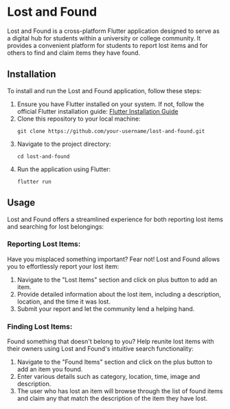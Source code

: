 # Lost and Found

Lost and Found is a cross-platform Flutter application designed to serve as a digital hub for students within a university or college community. It provides a convenient platform for students to report lost items and for others to find and claim items they have found.

## Installation

To install and run the Lost and Found application, follow these steps:

1. Ensure you have Flutter installed on your system. If not, follow the official Flutter installation guide: [Flutter Installation Guide](https://flutter.dev/docs/get-started/install)
2. Clone this repository to your local machine:
   ```
   git clone https://github.com/your-username/lost-and-found.git
   ```
3. Navigate to the project directory:
   ```
   cd lost-and-found
   ```
4. Run the application using Flutter:
   ```
   flutter run
   ```

## Usage

Lost and Found offers a streamlined experience for both reporting lost items and searching for lost belongings:

### Reporting Lost Items:

Have you misplaced something important? Fear not! Lost and Found allows you to effortlessly report your lost item:

1. Navigate to the "Lost Items" section and click on plus button to add an item.
2. Provide detailed information about the lost item, including a description, location, and the time it was lost.
3. Submit your report and let the community lend a helping hand.

### Finding Lost Items:

Found something that doesn't belong to you? Help reunite lost items with their owners using Lost and Found's intuitive search functionality:

1. Navigate to the "Found Items" section and click on the plus button to add an item you found.
2. Enter various details such as category, location, time, image and description.
3. The user who has lost an item will browse through the list of found items and claim any that match the description of the item they have lost.
